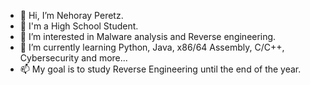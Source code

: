 - 👋 Hi, I’m Nehoray Peretz.
- 📓 I'm a High School Student.
- 👀 I’m interested in Malware analysis and Reverse engineering.
- 🌱 I’m currently learning Python, Java, x86/64 Assembly, C/C++, Cybersecurity and more...
- 📫 My goal is to study Reverse Engineering until the end of the year.



